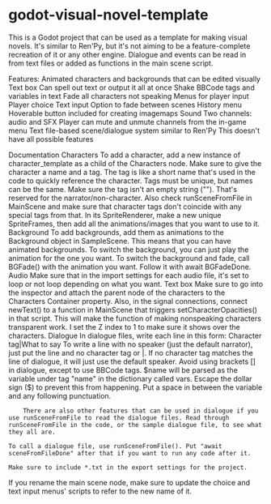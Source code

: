 # godot-visual-novel-template
This is a Godot project that can be used as a template for making visual novels. It's similar to Ren'Py, but it's not aiming to be a feature-complete recreation of it or any other engine.
Dialogue and events can be read in from text files or added as functions in the main scene script.

Features:
	Animated characters and backgrounds that can be edited visually
 	Text box
  		Can spell out text or output it all at once
    		Shake
      		BBCode tags and variables in text
		Fade all characters not speaking
  	Menus for player input
    Player choice
    Text input
  Option to fade between scenes
  History menu
  Hoverable button included for creating imagemaps
  Sound
    Two channels: audio and SFX
    Player can mute and unmute channels from the in-game menu
  Text file-based scene/dialogue system similar to Ren'Py
    This doesn't have all possible features

Documentation
	Characters
		To add a character, add a new instance of character_template as a child of the Characters node.
		Make sure to give the character a name and a tag.
			The tag is like a short name that's used in the code to quickly reference the character.
			Tags must be unique, but names can be the same.
			Make sure the tag isn't an empty string (""). That's reserved for the narrator/non-character.
			Also check runSceneFromFile in MainScene and make sure that character tags don't coincide with any special tags from that.
		In its SpriteRenderer, make a new unique SpriteFrames, then add all the animations/images that you want to use to it.
	Background
		To add backgrounds, add them as animations to the Background object in SampleScene.
			This means that you can have animated backgrounds.
		To switch the background, you can just play the animation for the one you want.
		To switch the background and fade, call BGFade() with the animation you want.
			Follow it with await BGFadeDone.
  Audio
    Make sure that in the import settings for each audio file, it's set to loop or not loop depending on what you want.
	Text box
		Make sure to go into the inspector and attach the parent node of the characters to the Characters Container property.
		Also, in the signal connections, connect newText() to a function in MainScene that triggers setCharacterOpacities() in that script. This will make the function of making nonspeaking characters transparent work.
		I set the Z index to 1 to make sure it shows over the characters.
	Dialogue
		In dialogue files, write each line in this form:
			Character tag|What to say
		To write a line with no speaker (just the default narrator), just put the line and no character tag or |.
		If no character tag matches the line of dialogue, it will just use the default speaker.
		Avoid using brackets [] in dialogue, except to use BBCode tags.
		$name will be parsed as the variable under tag "name" in the dictionary called vars.
		Escape the dollar sign (\$) to prevent this from happening.
		Put a space in between the variable and any following punctuation.
		
		There are also other features that can be used in dialogue if you use runSceneFromFile to read the dialogue files. Read through runSceneFromFile in the code, or the sample dialogue file, to see what they all are.

    To call a dialogue file, use runSceneFromFile(). Put "await sceneFromFileDone" after that if you want to run any code after it.
	
	Make sure to include *.txt in the export settings for the project.

 If you rename the main scene node, make sure to update the choice and text input menus' scripts to refer to the new name of it.
